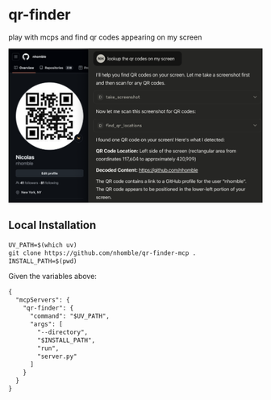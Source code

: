 # qr-finder

play with mcps and find qr codes appearing on my screen

![](./docs/example.png)

## Local Installation

```
UV_PATH=$(which uv)
git clone https://github.com/nhomble/qr-finder-mcp .
INSTALL_PATH=$(pwd)
```

Given the variables above: 

```
{
  "mcpServers": {
    "qr-finder": {
      "command": "$UV_PATH",
      "args": [
        "--directory",
        "$INSTALL_PATH",
        "run",
        "server.py"
      ]
    }
  }
}
```
